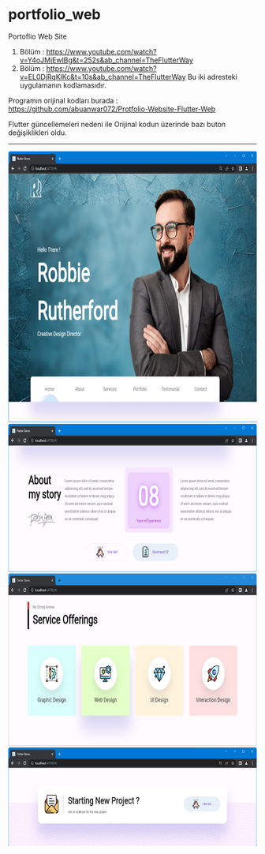 # portfolio_web

Portoflio Web Site

1.	Bölüm : https://www.youtube.com/watch?v=Y4oJMiEwlBg&t=252s&ab_channel=TheFlutterWay
2.	Bölüm : https://www.youtube.com/watch?v=EL0DjRqKlKc&t=10s&ab_channel=TheFlutterWay
      Bu iki adresteki uygulamanın kodlamasıdır.

Programın orijinal kodları burada : https://github.com/abuanwar072/Protfolio-Website-Flutter-Web

Flutter güncellemeleri nedeni ile Orijinal kodun üzerinde bazı buton değişiklikleri oldu.

<HR>
<img src="https://github.com/VedatBiner/flutter-codes/blob/master/portfolio_web/screen_shots/img-01.png" height="550em"/>
<img src="https://github.com/VedatBiner/flutter-codes/blob/master/portfolio_web/screen_shots/img-02.png" height="300em"/>
<img src="https://github.com/VedatBiner/flutter-codes/blob/master/portfolio_web/screen_shots/img-03.png" height="350em"/>
<img src="https://github.com/VedatBiner/flutter-codes/blob/master/portfolio_web/screen_shots/img-04.png" height="200em"/>
